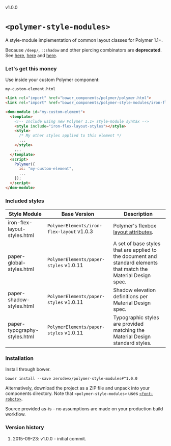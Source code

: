 v1.0.0

# `<polymer-style-modules>`

A style-module implementation of common layout classes for Polymer 1.1+.

Because `/deep/`, `::shadow` and other piercing combinators are **deprecated**.
See [here](https://www.chromestatus.com/features/6750456638341120),
[here](https://groups.google.com/a/chromium.org/forum/#!msg/blink-dev/68qSZM5QMRQ/pT2YCqZSomAJ)
and [here](https://www.w3.org/wiki/Webapps/WebComponentsApril2015Meeting).

### Let's get this money

Use inside your custom Polymer component:

`my-custom-element.html`

```html
<link rel="import" href="bower_components/polymer/polymer.html">
<link rel="import" href="bower_components/polymer-style-modules/iron-flex-layout-styles.html">

<dom-module id="my-custom-element">
  <template>
    <!-- Include using new Polymer 1.1+ style-module syntax -->
    <style include="iron-flex-layout-styles"></style>
    <style>
      /* My other styles applied to this element */
      ...
    </style>
    ...
  </template>
  <script>
    Polymer({
      is: "my-custom-element",
      ...
    });
  </script>
</dom-module>
```


### Included styles

| Style Module                 | Base Version                              | Description |
|------------------------------|-------------------------------------------|-------------|
| iron-flex-layout-styles.html | `PolymerElements/iron-flex-layout` v1.0.3 | Polymer's flexbox [layout attributes](https://www.polymer-project.org/0.5/docs/polymer/layout-attrs.html). |
| paper-global-styles.html     | `PolymerElements/paper-styles` v1.0.11    | A set of base styles that are applied to the document and standard elements that match the Material Design spec. |
| paper-shadow-styles.html     | `PolymerElements/paper-styles` v1.0.11    | Shadow elevation definitions per Material Design spec. |
| paper-typography-styles.html | `PolymerElements/paper-styles` v1.0.11    | Typographic styles are provided matching the Material Design standard styles. |


### Installation

Install through bower.

    bower install --save zerodevx/polymer-style-modules#^1.0.0

Alternatively, download the project as a ZIP file and unpack into your
components directory. Note that `<polymer-style-modules>` uses
[`<font-roboto>`](https://github.com/PolymerElements/font-roboto).

Source provided as-is - no assumptions are made on your production build
workflow.


### Version history

1. 2015-09-23: v1.0.0 - initial commit.

